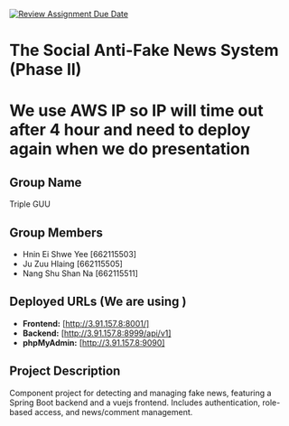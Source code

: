 [![Review Assignment Due Date](https://classroom.github.com/assets/deadline-readme-button-22041afd0340ce965d47ae6ef1cefeee28c7c493a6346c4f15d667ab976d596c.svg)](https://classroom.github.com/a/MVuWO52T)

# The Social Anti-Fake News System (Phase II)
# We use AWS IP so IP will time out after 4 hour and need to deploy again when we do presentation

## Group Name
Triple GUU

## Group Members
- Hnin Ei Shwe Yee [662115503]
- Ju Zuu Hlaing [662115505]
- Nang Shu Shan Na [662115511]

## Deployed URLs (We are using )


- **Frontend:** [http://3.91.157.8:8001/] 
- **Backend:** [http://3.91.157.8:8999/api/v1]
- **phpMyAdmin:** [http://3.91.157.8:9090]

## Project Description
Component project for detecting and managing fake news, featuring a Spring Boot backend and a vuejs frontend. Includes authentication, role-based access, and news/comment management.
